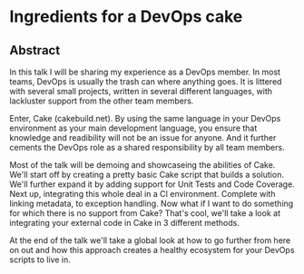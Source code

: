 # Ingredients for a DevOps cake

## Abstract
In this talk I will be sharing my experience as a DevOps member. In most teams, DevOps is usually the trash can where anything goes. It is littered with several small projects, written in several different languages, with lackluster support from the other team members.

Enter, Cake (cakebuild.net). By using the same language in your DevOps environment as your main development language, you ensure that knowledge and readibility will not be an issue for anyone. And it further cements the DevOps role as a shared responsibility by all team members.

Most of the talk will be demoing and showcaseing the abilities of Cake. We'll start off by creating a pretty basic Cake script that builds a solution. We'll further expand it by adding support for Unit Tests and Code Coverage.
Next up, integrating this whole deal in a CI environment. Complete with linking metadata, to exception handling.
Now what if I want to do something for which there is no support from Cake? That's cool, we'll take a look at integrating your external code in Cake in 3 different methods.

At the end of the talk we'll take a global look at how to go further from here on out and how this approach creates a healthy ecosystem for your DevOps scripts to live in.
